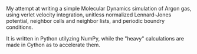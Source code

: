 My attempt at writing a simple Molecular Dynamics simulation of Argon gas, using verlet velocity integration, unitless normalized Lennard-Jones potential, neighbor cells and neighbor lists, and periodic boundry conditions.

It is written in Python utilyzing NumPy, while the "heavy" calculations are made in Cython as to accelerate them.
